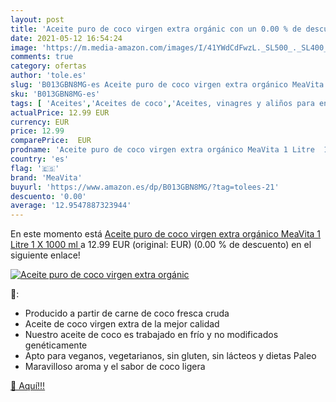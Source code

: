 ```yaml
---
layout: post
title: 'Aceite puro de coco virgen extra orgánic con un 0.00 % de descuento'
date: 2021-05-12 16:54:24
image: 'https://m.media-amazon.com/images/I/41YWdCdFwzL._SL500_._SL400_.jpg'
comments: true
category: ofertas
author: 'tole.es'
slug: 'B013GBN8MG-es Aceite puro de coco virgen extra orgánico MeaVita 1 Litre...'
sku: 'B013GBN8MG-es'
tags: [ 'Aceites','Aceites de coco','Aceites, vinagres y aliños para ensalada','Alimentación y bebidas','extra','meavita','virgen', ]
actualPrice: 12.99 EUR
currency: EUR
price: 12.99
comparePrice:  EUR
prodname: 'Aceite puro de coco virgen extra orgánico MeaVita 1 Litre  1 X 1000 ml '
country: 'es'
flag: '🇪🇸'
brand: 'MeaVita'
buyurl: 'https://www.amazon.es/dp/B013GBN8MG/?tag=tolees-21'
descuento: '0.00'
average: '12.9547887323944'
---
```


En este momento está [Aceite puro de coco virgen extra orgánico MeaVita 1 Litre  1 X 1000 ml ](https://www.amazon.es/dp/B013GBN8MG/?tag=tolees-21) a 12.99 EUR (original:  EUR) (0.00 %  de descuento) en el siguiente enlace!

[![Aceite puro de coco virgen extra orgánic](https://m.media-amazon.com/images/I/41YWdCdFwzL._SL500_._SL400_.jpg)](https://www.amazon.es/dp/B013GBN8MG/?tag=tolees-21)

🔎:

- Producido a partir de carne de coco fresca cruda
- Aceite de coco virgen extra de la mejor calidad
- Nuestro aceite de coco es trabajado en frío y no modificados genéticamente
- Apto para veganos, vegetarianos, sin gluten, sin lácteos y dietas Paleo
- Maravilloso aroma y el sabor de coco ligera

[🛒 Aquí!!!](https://www.amazon.es/dp/B013GBN8MG/?tag=tolees-21)
